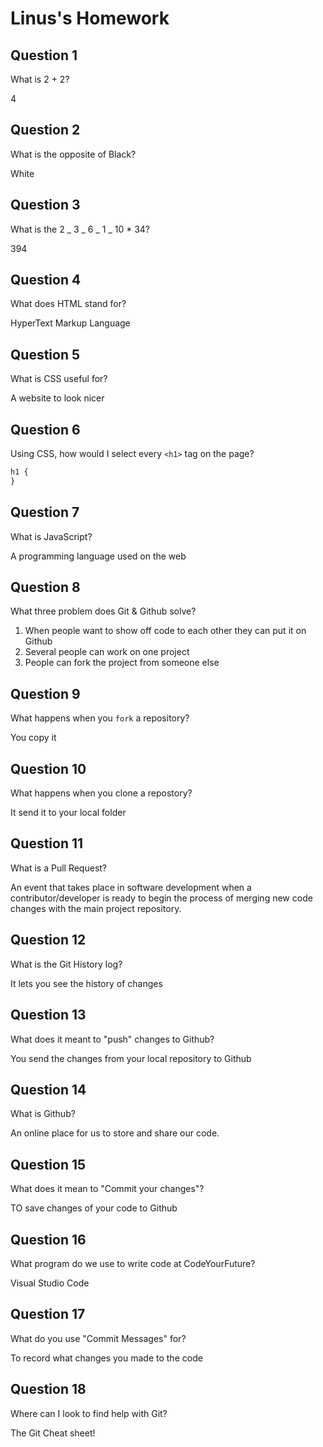 # Linus's Homework

## Question 1

What is 2 + 2?

4

## Question 2

What is the opposite of Black?

White

## Question 3

What is the 2 _ 3 _ 6 _ 1 _ 10 \* 34?

394

## Question 4

What does HTML stand for?

HyperText Markup Language

## Question 5

What is CSS useful for?

A website to look nicer

## Question 6

Using CSS, how would I select every `<h1>` tag on the page?

```css
h1 {
}
```

## Question 7

What is JavaScript?

A programming language used on the web

## Question 8

What three problem does Git & Github solve?

1. When people want to show off code to each other they can put it on Github
2. Several people can work on one project
3. People can fork the project from someone else

## Question 9

What happens when you `fork` a repository?

You copy it

## Question 10

What happens when you clone a repostory?

It send it to your local folder

## Question 11

What is a Pull Request?

An event that takes place in software development when a contributor/developer is ready to begin the process of merging new code changes with the main project repository.

## Question 12

What is the Git History log?

It lets you see the history of changes

## Question 13

What does it meant to "push" changes to Github?

You send the changes from your local repository to Github

## Question 14

What is Github?

An online place for us to store and share our code.

## Question 15

What does it mean to "Commit your changes"?

TO save changes of your code to Github

## Question 16

What program do we use to write code at CodeYourFuture?

Visual Studio Code

## Question 17

What do you use "Commit Messages" for?

To record what changes you made to the code

## Question 18

Where can I look to find help with Git?

The Git Cheat sheet!
